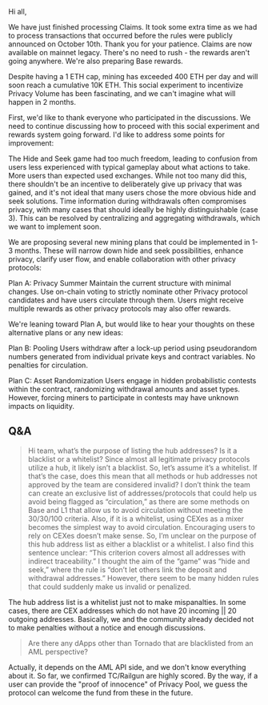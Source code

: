 Hi all,

We have just finished processing Claims. It took some extra time as we had to process transactions that occurred before the rules were publicly announced on October 10th. Thank you for your patience. Claims are now available on mainnet legacy. There's no need to rush - the rewards aren't going anywhere. We're also preparing Base rewards.

Despite having a 1 ETH cap, mining has exceeded 400 ETH per day and will soon reach a cumulative 10K ETH. This social experiment to incentivize Privacy Volume has been fascinating, and we can't imagine what will happen in 2 months.

First, we'd like to thank everyone who participated in the discussions. We need to continue discussing how to proceed with this social experiment and rewards system going forward.
I'd like to address some points for improvement:

The Hide and Seek game had too much freedom, leading to confusion from users less experienced with typical gameplay about what actions to take.
More users than expected used exchanges. While not too many did this, there shouldn't be an incentive to deliberately give up privacy that was gained, and it's not ideal that many users chose the more obvious hide and seek solutions.
Time information during withdrawals often compromises privacy, with many cases that should ideally be highly distinguishable (case 3). This can be resolved by centralizing and aggregating withdrawals, which we want to implement soon.

We are proposing several new mining plans that could be implemented in 1-3 months. These will narrow down hide and seek possibilities, enhance privacy, clarify user flow, and enable collaboration with other privacy protocols:

Plan A: Privacy Summer
Maintain the current structure with minimal changes. Use on-chain voting to strictly nominate other Privacy protocol candidates and have users circulate through them. Users might receive multiple rewards as other privacy protocols may also offer rewards.

We're leaning toward Plan A, but would like to hear your thoughts on these alternative plans or any new ideas:

Plan B: Pooling
Users withdraw after a lock-up period using pseudorandom numbers generated from individual private keys and contract variables. No penalties for circulation.

Plan C: Asset Randomization
Users engage in hidden probabilistic contests within the contract, randomizing withdrawal amounts and asset types. However, forcing miners to participate in contests may have unknown impacts on liquidity.

## Q&A

>Hi team, what’s the purpose of listing the hub addresses? Is it a blacklist or a whitelist? Since almost all legitimate privacy protocols utilize a hub, it likely isn’t a blacklist. So, let’s assume it’s a whitelist. If that’s the case, does this mean that all methods or hub addresses not approved by the team are considered invalid? I don’t think the team can create an exclusive list of addresses/protocols that could help us avoid being flagged as “circulation,” as there are some methods on Base and L1 that allow us to avoid circulation without meeting the 30/30/100 criteria. Also, if it is a whitelist, using CEXes as a mixer becomes the simplest way to avoid circulation. Encouraging users to rely on CEXes doesn’t make sense. So, I’m unclear on the purpose of this hub address list as either a blacklist or a whitelist.  I also find this sentence unclear: “This criterion covers almost all addresses with indirect traceability.”  I thought the aim of the “game” was “hide and seek,” where the rule is “don’t let others link the deposit and withdrawal addresses.” However, there seem to be many hidden rules that could suddenly make us invalid or penalized.

The hub address list is a whitelist just not to make mispanalties. In some cases, there are CEX addresses which do not have 20 incoming || 20 outgoing addresses.
Basically, we and the community already decided not to make penalties without a notice and enough discussions.

> Are there any dApps other than Tornado that are blacklisted from an AML perspective?

Actually, it depends on the AML API side, and we don't know everything about it. So far, we confirmed TC/Railgun are highly scored.
By the way, if a user can provide the "proof of innocence" of Privacy Pool, we guess the protocol can welcome the fund from these in the future.
